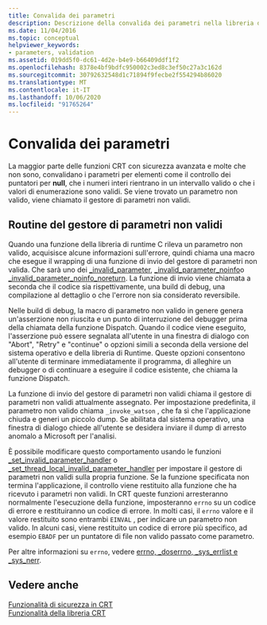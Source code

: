```yaml
---
title: Convalida dei parametri
description: Descrizione della convalida dei parametri nella libreria di runtime di Microsoft C.
ms.date: 11/04/2016
ms.topic: conceptual
helpviewer_keywords:
- parameters, validation
ms.assetid: 019dd5f0-dc61-4d2e-b4e9-b66409ddf1f2
ms.openlocfilehash: 8378e4bf9bdfc950002c3ed8c3ef50c27a3c162d
ms.sourcegitcommit: 30792632548d1c71894f9fecbe2f554294b86020
ms.translationtype: MT
ms.contentlocale: it-IT
ms.lasthandoff: 10/06/2020
ms.locfileid: "91765264"
---
```

# <a name="parameter-validation"></a>Convalida dei parametri

La maggior parte delle funzioni CRT con sicurezza avanzata e molte che non sono, convalidano i parametri per elementi come il controllo dei puntatori per **null**, che i numeri interi rientrano in un intervallo valido o che i valori di enumerazione sono validi. Se viene trovato un parametro non valido, viene chiamato il gestore di parametri non validi.

## <a name="invalid-parameter-handler-routine"></a>Routine del gestore di parametri non validi

Quando una funzione della libreria di runtime C rileva un parametro non valido, acquisisce alcune informazioni sull'errore, quindi chiama una macro che esegue il wrapping di una funzione di invio del gestore di parametri non valida. Che sarà uno dei [_invalid_parameter](../c-runtime-library/reference/invalid-parameter-functions.md), [_invalid_parameter_noinfo](../c-runtime-library/reference/invalid-parameter-functions.md)o [_invalid_parameter_noinfo_noreturn](../c-runtime-library/reference/invalid-parameter-functions.md). La funzione di invio viene chiamata a seconda che il codice sia rispettivamente, una build di debug, una compilazione al dettaglio o che l'errore non sia considerato reversibile.

Nelle build di debug, la macro di parametro non valido in genere genera un'asserzione non riuscita e un punto di interruzione del debugger prima della chiamata della funzione Dispatch. Quando il codice viene eseguito, l'asserzione può essere segnalata all'utente in una finestra di dialogo con "Abort", "Retry" e "continue" o opzioni simili a seconda della versione del sistema operativo e della libreria di Runtime. Queste opzioni consentono all'utente di terminare immediatamente il programma, di alleghire un debugger o di continuare a eseguire il codice esistente, che chiama la funzione Dispatch.

La funzione di invio del gestore di parametri non validi chiama il gestore di parametri non validi attualmente assegnato. Per impostazione predefinita, il parametro non valido chiama `_invoke_watson` , che fa sì che l'applicazione chiuda e generi un piccolo dump. Se abilitata dal sistema operativo, una finestra di dialogo chiede all'utente se desidera inviare il dump di arresto anomalo a Microsoft per l'analisi.

È possibile modificare questo comportamento usando le funzioni [_set_invalid_parameter_handler](../c-runtime-library/reference/set-invalid-parameter-handler-set-thread-local-invalid-parameter-handler.md) o [_set_thread_local_invalid_parameter_handler](../c-runtime-library/reference/set-invalid-parameter-handler-set-thread-local-invalid-parameter-handler.md) per impostare il gestore di parametri non validi sulla propria funzione. Se la funzione specificata non termina l'applicazione, il controllo viene restituito alla funzione che ha ricevuto i parametri non validi. In CRT queste funzioni arresteranno normalmente l'esecuzione della funzione, imposteranno `errno` su un codice di errore e restituiranno un codice di errore. In molti casi, il `errno` valore e il valore restituito sono entrambi `EINVAL` , per indicare un parametro non valido. In alcuni casi, viene restituito un codice di errore più specifico, ad esempio `EBADF` per un puntatore di file non valido passato come parametro.

Per altre informazioni su `errno`, vedere [errno, _doserrno, _sys_errlist e _sys_nerr](../c-runtime-library/errno-doserrno-sys-errlist-and-sys-nerr.md).

## <a name="see-also"></a>Vedere anche

[Funzionalità di sicurezza in CRT](../c-runtime-library/security-features-in-the-crt.md)\
[Funzionalità della libreria CRT](../c-runtime-library/crt-library-features.md)
